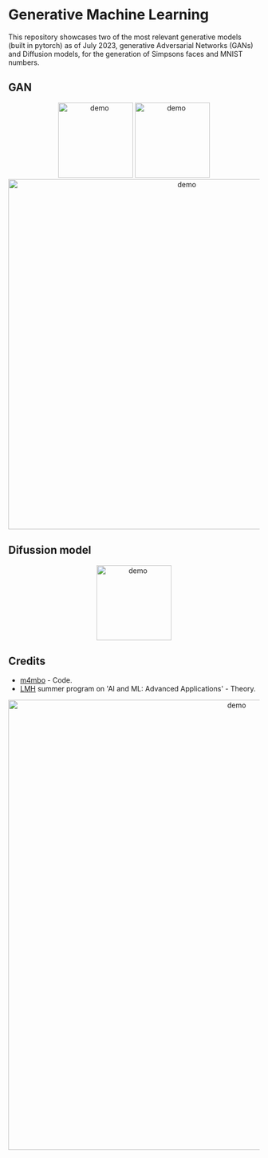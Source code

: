 # Generative Machine Learning

This repository showcases two of the most relevant generative models (built in pytorch) as of July 2023, generative Adversarial Networks (GANs) and Diffusion models, for the generation of Simpsons faces and MNIST numbers.

## GAN

<div align="center">
  <img src="res/homer.gif" alt="demo" width="150"/>
  <img src="res/marge.gif" alt="demo" width="150"/>
</div>

<div align="center">
  <img src="res/1x10.gif" alt="demo" width="700"/>
</div>


## Difussion model

<div align="center">
  <img src="res/generated_images.gif" alt="demo" width="150"/>
</div>

## Credits

* [m4mbo](https://github.com/m4mbo) - Code.
* [LMH](https://www.lmh.ox.ac.uk/) summer program on 'AI and ML: Advanced Applications' - Theory.

<div align="center">
  <img src="res/variety.png" alt="demo" width="900"/>
</div>
